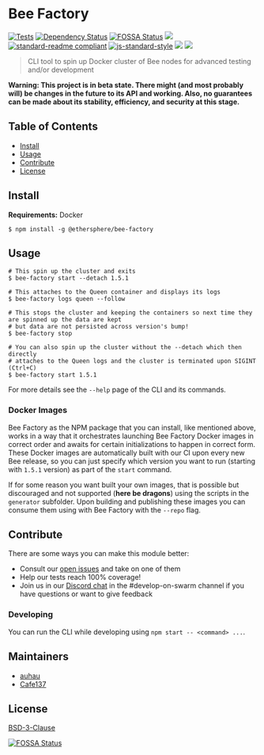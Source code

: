 # Bee Factory

[![Tests](https://github.com/ethersphere/bee-factory/actions/workflows/tests.yaml/badge.svg)](https://github.com/ethersphere/bee-factory/actions/workflows/tests.yaml)
[![Dependency Status](https://david-dm.org/ethersphere/bee-factory.svg?style=flat-square)](https://david-dm.org/ethersphere/bee-factory)
[![FOSSA Status](https://app.fossa.com/api/projects/git%2Bgithub.com%2Fethersphere%2Fbee-factory.svg?type=shield)](https://app.fossa.com/projects/git%2Bgithub.com%2Fethersphere%2Fbee-factory?ref=badge_shield)
[![](https://img.shields.io/badge/made%20by-Swarm-blue.svg?style=flat-square)](https://swarm.ethereum.org/)
[![standard-readme compliant](https://img.shields.io/badge/standard--readme-OK-brightgreen.svg?style=flat-square)](https://github.com/RichardLitt/standard-readme)
[![js-standard-style](https://img.shields.io/badge/code%20style-standard-brightgreen.svg?style=flat-square)](https://github.com/feross/standard)
![](https://img.shields.io/badge/npm-%3E%3D6.9.0-orange.svg?style=flat-square)
![](https://img.shields.io/badge/Node.js-%3E%3D12.0.0-orange.svg?style=flat-square)

> CLI tool to spin up Docker cluster of Bee nodes for advanced testing and/or development

**Warning: This project is in beta state. There might (and most probably will) be changes in the future to its API and working. Also, no guarantees can be made about its stability, efficiency, and security at this stage.**

## Table of Contents

- [Install](#install)
- [Usage](#usage)
- [Contribute](#contribute)
- [License](#license)

## Install

**Requirements:** Docker

```shell
$ npm install -g @ethersphere/bee-factory
```

## Usage

```shell
# This spin up the cluster and exits
$ bee-factory start --detach 1.5.1

# This attaches to the Queen container and displays its logs
$ bee-factory logs queen --follow

# This stops the cluster and keeping the containers so next time they are spinned up the data are kept
# but data are not persisted across version's bump!
$ bee-factory stop

# You can also spin up the cluster without the --detach which then directly
# attaches to the Queen logs and the cluster is terminated upon SIGINT (Ctrl+C)
$ bee-factory start 1.5.1
```

For more details see the `--help` page of the CLI and its commands.

### Docker Images

Bee Factory as the NPM package that you can install, like mentioned above, works in a way that it orchestrates launching Bee Factory Docker images
in correct order and awaits for certain initializations to happen in correct form. These Docker images are automatically built with our CI
upon every new Bee release, so you can just specify which version you want to run (starting with `1.5.1` version) as part of the `start` command.

If for some reason you want built your own images, that is possible but discouraged and not supported (**here be dragons**) using the scripts in the `generator` subfolder.
Upon building and publishing these images you can consume them using with Bee Factory with the `--repo` flag.

## Contribute

There are some ways you can make this module better:

- Consult our [open issues](https://github.com/ethersphere/bee-factory/issues) and take on one of them
- Help our tests reach 100% coverage!
- Join us in our [Discord chat](https://discord.gg/wdghaQsGq5) in the #develop-on-swarm channel if you have questions or want to give feedback

### Developing

You can run the CLI while developing using `npm start -- <command> ...`.

## Maintainers

- [auhau](https://github.com/auhau)
- [Cafe137](https://github.com/cafe137)

## License

[BSD-3-Clause](./LICENSE)


[![FOSSA Status](https://app.fossa.com/api/projects/git%2Bgithub.com%2Fethersphere%2Fbee-factory.svg?type=large)](https://app.fossa.com/projects/git%2Bgithub.com%2Fethersphere%2Fbee-factory?ref=badge_large)
